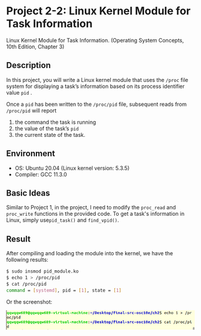 # Project 2-2: Linux Kernel Module for Task Information

Linux Kernel Module for Task Information. (Operating System Concepts, 10th Edition, Chapter 3)

## Description

In this project, you will write a Linux kernel module that uses the `/proc` file system for displaying a task’s information based on its process identifier value `pid` .

Once a `pid` has been written to the `/proc/pid` file, subsequent reads from `/proc/pid` will report

1. the command the task is running
2. the value of the task’s `pid` 
3. the current state of the task.

## Environment

- OS: Ubuntu 20.04 (Linux kernel version: 5.3.5)
- Compiler: GCC 11.3.0 

## Basic Ideas

Similar to Project 1, in the project, I need to modify the `proc_read` and `proc_write` functions in the provided code. To get a task's information in Linux, simply use`pid_task()` and `find_vpid()`. 


## Result

After compiling and loading the module into the kernel, we have the following results:

```bash
$ sudo insmod pid_module.ko
$ echo 1 > /proc/pid
$ cat /proc/pid
command = [systemd], pid = [1], state = [1]
```

Or the screenshot:

![Screenshot](./screenshot.png)
